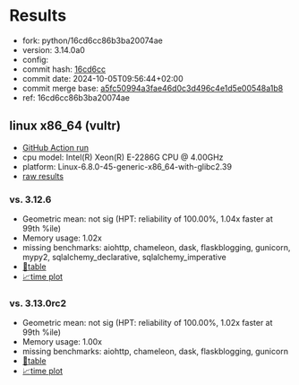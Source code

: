 # Results

- fork: python/16cd6cc86b3ba20074ae
- version: 3.14.0a0
- config: 
- commit hash: [16cd6cc](https://github.com/python/cpython/commit/16cd6cc)
- commit date: 2024-10-05T09:56:44+02:00
- commit merge base: [a5fc50994a3fae46d0c3d496c4e1d5e00548a1b8](https://github.com/python/cpython/commit/a5fc50994a3fae46d0c3d496c4e1d5e00548a1b8)
- ref: 16cd6cc86b3ba20074ae

## linux x86_64 (vultr)

- [GitHub Action run](https://github.com/facebookexperimental/free-threading-benchmarking/actions/runs/11197338023)
- cpu model: Intel(R) Xeon(R) E-2286G CPU @ 4.00GHz
- platform: Linux-6.8.0-45-generic-x86_64-with-glibc2.39
- [raw results](bm-20241005-vultr-x86_64-python-16cd6cc86b3ba20074ae-3.14.0a0-16cd6cc.json)

### vs. 3.12.6

- Geometric mean: not sig (HPT: reliability of 100.00%, 1.04x faster at 99th %ile)
- Memory usage: 1.02x
- missing benchmarks: aiohttp, chameleon, dask, flaskblogging, gunicorn, mypy2, sqlalchemy_declarative, sqlalchemy_imperative
- [📄table](bm-20241005-vultr-x86_64-python-16cd6cc86b3ba20074ae-3.14.0a0-16cd6cc-vs-3.12.6.md)
- [📈time plot](bm-20241005-vultr-x86_64-python-16cd6cc86b3ba20074ae-3.14.0a0-16cd6cc-vs-3.12.6.svg)

### vs. 3.13.0rc2

- Geometric mean: not sig (HPT: reliability of 100.00%, 1.02x faster at 99th %ile)
- Memory usage: 1.00x
- missing benchmarks: aiohttp, chameleon, dask, flaskblogging, gunicorn
- [📄table](bm-20241005-vultr-x86_64-python-16cd6cc86b3ba20074ae-3.14.0a0-16cd6cc-vs-3.13.0rc2.md)
- [📈time plot](bm-20241005-vultr-x86_64-python-16cd6cc86b3ba20074ae-3.14.0a0-16cd6cc-vs-3.13.0rc2.svg)


